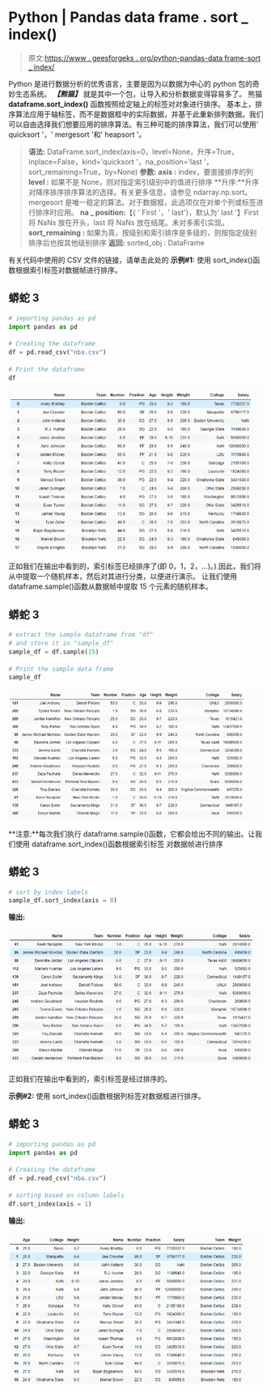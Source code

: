 # Python | Pandas data frame . sort _ index()

> 原文:[https://www . geesforgeks . org/python-pandas-data frame-sort _ index/](https://www.geeksforgeeks.org/python-pandas-dataframe-sort_index/)

Python 是进行数据分析的优秀语言，主要是因为以数据为中心的 python 包的奇妙生态系统。 ***【熊猫】*** 就是其中一个包，让导入和分析数据变得容易多了。
熊猫 **dataframe.sort_index()** 函数按照给定轴上的标签对对象进行排序。
基本上，排序算法应用于轴标签，而不是数据框中的实际数据，并基于此重新排列数据。我们可以自由选择我们想要应用的排序算法。有三种可能的排序算法，我们可以使用' quicksort '，' mergesort '和' heapsort '。

> **语法:** DataFrame.sort_index(axis=0，level=None，升序=True，inplace=False，kind='quicksort '，na_position='last '，sort_remaining=True，by=None)
> **参数:**
> **axis :** index，要直接排序的列
> **level :** 如果不是 None，则对指定索引级别中的值进行排序
> **升序:**升序对降序排序排序算法的选择。有关更多信息，请参见 ndarray.np.sort。mergesort 是唯一稳定的算法。对于数据框，此选项仅在对单个列或标签进行排序时应用。
> **na _ position:**【{ ' First '，' last'}，默认为' last '】First 将 NaNs 放在开头，last 将 NaNs 放在结尾。未对多索引实现。
> **sort_remaining :** 如果为真，按级别和索引排序是多级的，则按指定级别排序后也按其他级别排序
> **返回:** sorted_obj : DataFrame

有关代码中使用的 CSV 文件的链接，请单击此处的
**示例#1:** 使用 sort_index()函数根据索引标签对数据帧进行排序。

## 蟒蛇 3

```py
# importing pandas as pd
import pandas as pd

# Creating the dataframe
df = pd.read_csv("nba.csv")

# Print the dataframe
df
```

![](img/43dab26aa0d03954ff5c64000900287e.png)

正如我们在输出中看到的，索引标签已经排序了(即 0，1，2，…)。).因此，我们将从中提取一个随机样本，然后对其进行分类，以便进行演示。
让我们使用 dataframe.sample()函数从数据帧中提取 15 个元素的随机样本。

## 蟒蛇 3

```py
# extract the sample dataframe from "df"
# and store it in "sample_df"
sample_df = df.sample(15)

# Print the sample data frame
sample_df
```

![](img/69507e11349e76e1b1ee42deead3bc68.png)

**注意:**每次我们执行 dataframe.sample()函数，它都会给出不同的输出。让我们使用 dataframe.sort_index()函数根据索引标签
对数据帧进行排序

## 蟒蛇 3

```py
# sort by index labels
sample_df.sort_index(axis = 0)
```

**输出:**

![](img/5e12118e1595404129dbaee960052fb4.png)

正如我们在输出中看到的，索引标签是经过排序的。

**示例#2:** 使用 sort_index()函数根据列标签对数据框进行排序。

## 蟒蛇 3

```py
# importing pandas as pd
import pandas as pd

# Creating the dataframe
df = pd.read_csv("nba.csv")

# sorting based on column labels
df.sort_index(axis = 1)
```

**输出:**

![](img/f0b42c68811f295660935e44cc9bc10f.png)